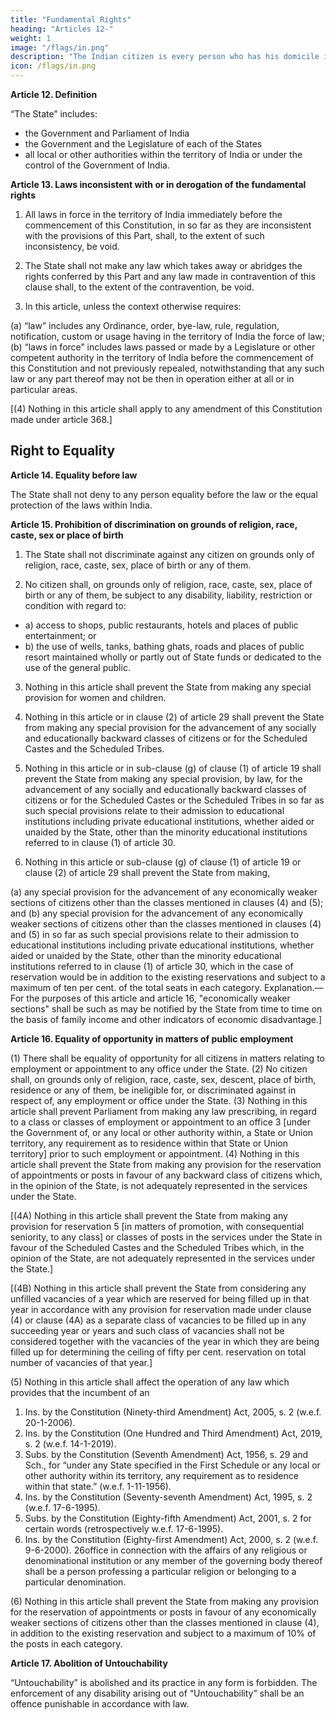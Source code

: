 ```yaml
---
title: "Fundamental Rights"
heading: "Articles 12-"
weight: 1
image: "/flags/in.png"
description: "The Indian citizen is every person who has his domicile in the territory of India"
icon: /flags/in.png
---
```




**Article 12. Definition**

“The State” includes:
- the Government and Parliament of India
- the Government and the Legislature of each of the States 
- all local or other authorities within the territory of India or under the control of the Government of India.

**Article 13. Laws inconsistent with or in derogation of the fundamental rights**

1. All laws in force in the territory of India immediately before the commencement of this Constitution, in so far as they are inconsistent with the provisions of this Part, shall, to the extent of such inconsistency, be void.

2. The State shall not make any law which takes away or abridges the rights conferred by this Part and any law made in contravention of this clause shall, to the extent of the contravention, be void.

3. In this article, unless the context otherwise requires:

(a) “law” includes any Ordinance, order, bye-law, rule, regulation, notification, custom or usage
having in the territory of India the force of law;
(b) “laws in force” includes laws passed or made by a Legislature or other competent authority in
the territory of India before the commencement of this Constitution and not previously repealed,
notwithstanding that any such law or any part thereof may not be then in operation either at all or in
particular areas.

[(4) Nothing in this article shall apply to any amendment of this Constitution made under article 368.]

## Right to Equality

**Article 14. Equality before law**

The State shall not deny to any person equality before the law or the equal protection of the laws within India.

**Article 15. Prohibition of discrimination on grounds of religion, race, caste, sex or place of birth**

1. The State shall not discriminate against any citizen on grounds only of religion, race, caste, sex, place of birth or any of them.

2. No citizen shall, on grounds only of religion, race, caste, sex, place of birth or any of them, be subject to any disability, liability, restriction or condition with regard to:

- a) access to shops, public restaurants, hotels and places of public entertainment; or
- b) the use of wells, tanks, bathing ghats, roads and places of public resort maintained wholly or partly out of State funds or dedicated to the use of the general public.

3. Nothing in this article shall prevent the State from making any special provision for women and children.

4. Nothing in this article or in clause (2) of article 29 shall prevent the State from making any special provision for the advancement of any socially and educationally backward classes of citizens or for the Scheduled Castes and the Scheduled Tribes.

<!-- 1. Ins. by the Constitution (Twenty-fourth Amendment) Act, 1971, s. 2 (w.e.f. 5-11-1971).
2. Ins. by the Constitution (First Amendment) Act, 1951, s. 2 (w.e.f. 18-6-1951). -->

5. Nothing in this article or in sub-clause (g) of clause (1) of article 19 shall prevent the State from making any special provision, by law, for the advancement of any socially and educationally backward classes of citizens or for the Scheduled Castes or the Scheduled Tribes in so far as such special provisions relate to their admission to educational institutions including private educational institutions, whether aided
or unaided by the State, other than the minority educational institutions referred to in clause (1) of article 30.

6. Nothing in this article or sub-clause (g) of clause (1) of article 19 or clause (2) of article 29 shall prevent the State from making,

(a) any special provision for the advancement of any economically weaker sections of citizens other
than the classes mentioned in clauses (4) and (5); and
(b) any special provision for the advancement of any economically weaker sections of citizens other
than the classes mentioned in clauses (4) and (5) in so far as such special provisions relate to their admission
to educational institutions including private educational institutions, whether aided or unaided by the State,
other than the minority educational institutions referred to in clause (1) of article 30, which in the case of
reservation would be in addition to the existing reservations and subject to a maximum of ten per cent. of
the total seats in each category.
Explanation.— For the purposes of this article and article 16, "economically weaker sections" shall be
such as may be notified by the State from time to time on the basis of family income and other indicators
of economic disadvantage.]

**Article 16. Equality of opportunity in matters of public employment**

(1) There shall be equality of opportunity for all citizens in matters relating to employment or appointment to any office under the State.
(2) No citizen shall, on grounds only of religion, race, caste, sex, descent, place of birth, residence or any
of them, be ineligible for, or discriminated against in respect of, any employment or office under the State.
(3) Nothing in this article shall prevent Parliament from making any law prescribing, in regard to a
class or classes of employment or appointment to an office 3 [under the Government of, or any local or other
authority within, a State or Union territory, any requirement as to residence within that State or Union
territory] prior to such employment or appointment.
(4) Nothing in this article shall prevent the State from making any provision for the reservation of appointments or posts in favour of any backward class of citizens which, in the opinion of the State, is not adequately represented in the services under the State.

[(4A) Nothing in this article shall prevent the State from making any provision for reservation 5 [in
matters of promotion, with consequential seniority, to any class] or classes of posts in the services under
the State in favour of the Scheduled Castes and the Scheduled Tribes which, in the opinion of the State, are
not adequately represented in the services under the State.]

[(4B) Nothing in this article shall prevent the State from considering any unfilled vacancies of a year
which are reserved for being filled up in that year in accordance with any provision for reservation made
under clause (4) or clause (4A) as a separate class of vacancies to be filled up in any succeeding year or
years and such class of vacancies shall not be considered together with the vacancies of the year in which
they are being filled up for determining the ceiling of fifty per cent. reservation on total number of vacancies
of that year.]

(5) Nothing in this article shall affect the operation of any law which provides that the incumbent of an
1. Ins. by the Constitution (Ninety-third Amendment) Act, 2005, s. 2 (w.e.f. 20-1-2006).
2. Ins. by the Constitution (One Hundred and Third Amendment) Act, 2019, s. 2 (w.e.f. 14-1-2019).
3. Subs. by the Constitution (Seventh Amendment) Act, 1956, s. 29 and Sch., for “under any State specified in the First Schedule
or any local or other authority within its territory, any requirement as to residence within that state.” (w.e.f. 1-11-1956).
4. Ins. by the Constitution (Seventy-seventh Amendment) Act, 1995, s. 2 (w.e.f. 17-6-1995).
5. Subs. by the Constitution (Eighty-fifth Amendment) Act, 2001, s. 2 for certain words (retrospectively w.e.f. 17-6-1995).
6. Ins. by the Constitution (Eighty-first Amendment) Act, 2000, s. 2 (w.e.f. 9-6-2000).
26office in connection with the affairs of any religious or denominational institution or any member of the
governing body thereof shall be a person professing a particular religion or belonging to a particular
denomination.

(6) Nothing in this article shall prevent the State from making any provision for the reservation of appointments or posts in favour of any economically weaker sections of citizens other than the classes mentioned in clause (4), in addition to the existing reservation and subject to a maximum of 10% of the posts in each category.

**Article 17. Abolition of Untouchability**

“Untouchability” is abolished and its practice in any form is
forbidden. The enforcement of any disability arising out of “Untouchability” shall be an offence punishable
in accordance with law.

